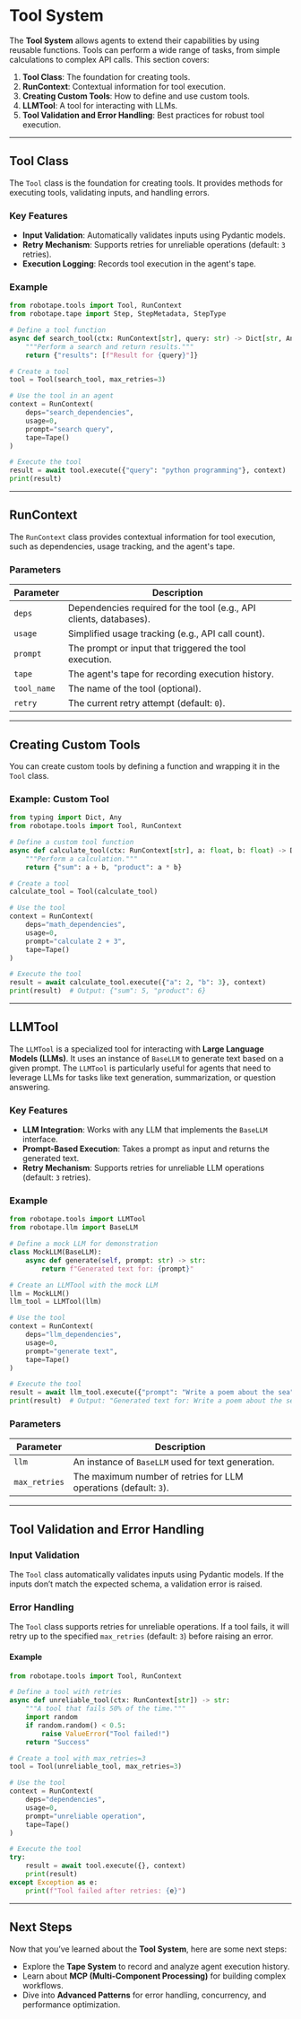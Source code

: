 # Tool System

The **Tool System** allows agents to extend their capabilities by using reusable functions. Tools can perform a wide range of tasks, from simple calculations to complex API calls. This section covers:

1. **Tool Class**: The foundation for creating tools.
2. **RunContext**: Contextual information for tool execution.
3. **Creating Custom Tools**: How to define and use custom tools.
4. **LLMTool**: A tool for interacting with LLMs.
5. **Tool Validation and Error Handling**: Best practices for robust tool execution.

---

## **Tool Class**

The `Tool` class is the foundation for creating tools. It provides methods for executing tools, validating inputs, and handling errors.

### **Key Features**
- **Input Validation**: Automatically validates inputs using Pydantic models.
- **Retry Mechanism**: Supports retries for unreliable operations (default: `3` retries).
- **Execution Logging**: Records tool execution in the agent's tape.

### **Example**

```python
from robotape.tools import Tool, RunContext
from robotape.tape import Step, StepMetadata, StepType

# Define a tool function
async def search_tool(ctx: RunContext[str], query: str) -> Dict[str, Any]:
    """Perform a search and return results."""
    return {"results": [f"Result for {query}"]}

# Create a tool
tool = Tool(search_tool, max_retries=3)

# Use the tool in an agent
context = RunContext(
    deps="search_dependencies",
    usage=0,
    prompt="search query",
    tape=Tape()
)

# Execute the tool
result = await tool.execute({"query": "python programming"}, context)
print(result)
```

---

## **RunContext**

The `RunContext` class provides contextual information for tool execution, such as dependencies, usage tracking, and the agent's tape.

### **Parameters**

| Parameter     | Description                                                                 |
|---------------|-----------------------------------------------------------------------------|
| `deps`        | Dependencies required for the tool (e.g., API clients, databases).          |
| `usage`       | Simplified usage tracking (e.g., API call count).                           |
| `prompt`      | The prompt or input that triggered the tool execution.                      |
| `tape`        | The agent's tape for recording execution history.                           |
| `tool_name`   | The name of the tool (optional).                                            |
| `retry`       | The current retry attempt (default: `0`).                                   |

---

## **Creating Custom Tools**

You can create custom tools by defining a function and wrapping it in the `Tool` class.

### **Example: Custom Tool**

```python
from typing import Dict, Any
from robotape.tools import Tool, RunContext

# Define a custom tool function
async def calculate_tool(ctx: RunContext[str], a: float, b: float) -> Dict[str, Any]:
    """Perform a calculation."""
    return {"sum": a + b, "product": a * b}

# Create a tool
calculate_tool = Tool(calculate_tool)

# Use the tool
context = RunContext(
    deps="math_dependencies",
    usage=0,
    prompt="calculate 2 + 3",
    tape=Tape()
)

# Execute the tool
result = await calculate_tool.execute({"a": 2, "b": 3}, context)
print(result)  # Output: {"sum": 5, "product": 6}
```

---

## **LLMTool**

The `LLMTool` is a specialized tool for interacting with **Large Language Models (LLMs)**. It uses an instance of `BaseLLM` to generate text based on a given prompt. The `LLMTool` is particularly useful for agents that need to leverage LLMs for tasks like text generation, summarization, or question answering.

### **Key Features**
- **LLM Integration**: Works with any LLM that implements the `BaseLLM` interface.
- **Prompt-Based Execution**: Takes a prompt as input and returns the generated text.
- **Retry Mechanism**: Supports retries for unreliable LLM operations (default: `3` retries).

### **Example**

```python
from robotape.tools import LLMTool
from robotape.llm import BaseLLM

# Define a mock LLM for demonstration
class MockLLM(BaseLLM):
    async def generate(self, prompt: str) -> str:
        return f"Generated text for: {prompt}"

# Create an LLMTool with the mock LLM
llm = MockLLM()
llm_tool = LLMTool(llm)

# Use the tool
context = RunContext(
    deps="llm_dependencies",
    usage=0,
    prompt="generate text",
    tape=Tape()
)

# Execute the tool
result = await llm_tool.execute({"prompt": "Write a poem about the sea"}, context)
print(result)  # Output: "Generated text for: Write a poem about the sea"
```

### **Parameters**

| Parameter     | Description                                                                 |
|---------------|-----------------------------------------------------------------------------|
| `llm`         | An instance of `BaseLLM` used for text generation.                          |
| `max_retries` | The maximum number of retries for LLM operations (default: `3`).            |

---

## **Tool Validation and Error Handling**

### **Input Validation**

The `Tool` class automatically validates inputs using Pydantic models. If the inputs don’t match the expected schema, a validation error is raised.

### **Error Handling**

The `Tool` class supports retries for unreliable operations. If a tool fails, it will retry up to the specified `max_retries` (default: `3`) before raising an error.

#### **Example**

```python
from robotape.tools import Tool, RunContext

# Define a tool with retries
async def unreliable_tool(ctx: RunContext[str]) -> str:
    """A tool that fails 50% of the time."""
    import random
    if random.random() < 0.5:
        raise ValueError("Tool failed!")
    return "Success"

# Create a tool with max_retries=3
tool = Tool(unreliable_tool, max_retries=3)

# Use the tool
context = RunContext(
    deps="dependencies",
    usage=0,
    prompt="unreliable operation",
    tape=Tape()
)

# Execute the tool
try:
    result = await tool.execute({}, context)
    print(result)
except Exception as e:
    print(f"Tool failed after retries: {e}")
```

---

## **Next Steps**

Now that you’ve learned about the **Tool System**, here are some next steps:
- Explore the **Tape System** to record and analyze agent execution history.
- Learn about **MCP (Multi-Component Processing)** for building complex workflows.
- Dive into **Advanced Patterns** for error handling, concurrency, and performance optimization.